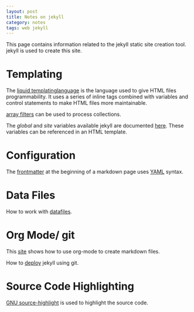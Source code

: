 ```yaml
---
layout: post
title: Notes on jekyll
category: notes
tags: web jekyll
---
```

This page contains information related to the jekyll static site creation tool.  jekyll is used to create this site.

# Templating

The [liquid templatinglanguage](https://github.com/Shopify/liquid/wiki/Liquid-for-Designers)
is the language used to give HTML files programmability.  It uses a
series of inline tags combined with variables and control statements
to make HTML files more maintainable.

[array filters](https://docs.shopify.com/themes/liquid-documentation/filters/array-filters) can be used to process collections.

The *global* and *site* variables available jekyll are documented
[here](http://jekyllrb.com/docs/variables/).  These variables can be
referenced in an HTML template.

# Configuration
The [frontmatter](http://jekyllrb.com/docs/frontmatter/) at the beginning
of a markdown page uses [YAML](https://en.wikipedia.org/wiki/YAML)
syntax.

# Data Files
How to work with [datafiles](http://jekyllrb.com/docs/datafiles/).

# Org Mode/ git
This [site](http://www.grantschissler.com/blog/2015/04/10/org-jekyll-github.html) shows how to use org-mode to create markdown files.

How to [deploy](http://jekyllrb.com/docs/deployment-methods/) jekyll using git.

# Source Code Highlighting

[GNU source-highlight](http://linux.die.net/man/1/source-highlight) is
used to highlight the source code.
